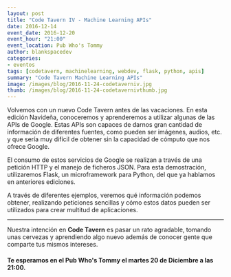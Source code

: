 ```yaml
---
layout: post
title: "Code Tavern IV - Machine Learning APIs"
date: 2016-12-14
event_date: 2016-12-20
event_hour: "21:00"
event_location: Pub Who's Tommy
author: blankspacedev
categories:
- eventos
tags: [codetavern, machinelearning, webdev, flask, python, apis]
summary: "Code Tavern Machine Learning APIs"
image: /images/blog/2016-11-24-codetaverniv.jpg
thumb: /images/blog/2016-11-24-codetavernivthumb.jpg
---
```


Volvemos con un nuevo Code Tavern antes de las vacaciones. En esta edición Navideña, conoceremos y aprenderemos a utilizar algunas de las APIs de Google. Estas APIs son capaces de darnos gran cantidad de información de diferentes fuentes, como pueden ser imágenes, audios, etc. y que sería muy difícil de obtener sin la capacidad de cómputo que nos ofrece Google.

El consumo de estos servicios de Google se realizan a través de una petición HTTP y el manejo de ficheros JSON. Para esta demostración, utilizaremos Flask, un microframework para Python, del que ya hablamos en anteriores ediciones.

A través de diferentes ejemplos, veremos qué información podemos obtener, realizando peticiones sencillas y cómo estos datos pueden ser utilizados para crear multitud de aplicaciones.


-----------------------------------

Nuestra intención en **Code Tavern** es pasar un rato agradable, tomando unas cervezas y aprendiendo algo nuevo además de conocer gente que comparte tus mismos intereses.

#### Te esperamos en el **Pub Who's Tommy** el **martes 20 de Diciembre** a las **21:00**.
